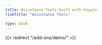 ```yaml
---
title: Assistance Tools built with Keyple
linkTitle: "Assistance Tools"

type: book
---
```

{{< redirect "/add-ons/demo/" >}}
